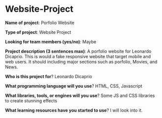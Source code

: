 # Website-Project

**Name of project**: Porfolio Website

**Type of project**: Website Project

**Looking for team members (yes/no)**: Maybe

**Project description (3 sentences max)**: 
    A porfolio website for Leonardo Dicaprio. This is would a fake responsive website that target mobile and web users. It should including major sections such as porfolio, Movies, and News.

**Who is this project for**? Leonardo Dicaprio 

**What programming language will you use**? HTML, CSS, Javascript

**What libraries, tools, or engines will you use**? Some JS and CSS libraries to create stunning effects

**What learning resources have you started to use**? I will look into it.
